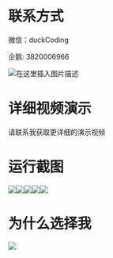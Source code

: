 # 联系方式

微信：duckCoding

企鹅: 3820006966

![在这里插入图片描述](http://upload.cxycsx.vip/91ab4bcb4f2c4c6db86365bb6d6e9c62.jpeg)

# 详细视频演示

请联系我获取更详细的演示视频

# 运行截图

![](http://www.bysj52.com/uploadfile/ueditor/image/202306/%E6%AF%95%E8%AE%BEspringboot273%E5%9F%BA%E4%BA%8EJavaWeb%E7%9A%84%E5%AE%A0%E7%89%A9%E5%95%86%E5%9F%8E%E7%BD%91%E7%AB%99%E6%AF%95%E4%B8%9A%E8%AE%BE%E8%AE%A1/4.png)![](http://www.bysj52.com/uploadfile/ueditor/image/202306/%E6%AF%95%E8%AE%BEspringboot273%E5%9F%BA%E4%BA%8EJavaWeb%E7%9A%84%E5%AE%A0%E7%89%A9%E5%95%86%E5%9F%8E%E7%BD%91%E7%AB%99%E6%AF%95%E4%B8%9A%E8%AE%BE%E8%AE%A1/1.png)![](http://www.bysj52.com/uploadfile/ueditor/image/202306/%E6%AF%95%E8%AE%BEspringboot273%E5%9F%BA%E4%BA%8EJavaWeb%E7%9A%84%E5%AE%A0%E7%89%A9%E5%95%86%E5%9F%8E%E7%BD%91%E7%AB%99%E6%AF%95%E4%B8%9A%E8%AE%BE%E8%AE%A1/2.png)![](http://www.bysj52.com/uploadfile/ueditor/image/202306/%E6%AF%95%E8%AE%BEspringboot273%E5%9F%BA%E4%BA%8EJavaWeb%E7%9A%84%E5%AE%A0%E7%89%A9%E5%95%86%E5%9F%8E%E7%BD%91%E7%AB%99%E6%AF%95%E4%B8%9A%E8%AE%BE%E8%AE%A1/5.png)![](http://www.bysj52.com/uploadfile/ueditor/image/202306/%E6%AF%95%E8%AE%BEspringboot273%E5%9F%BA%E4%BA%8EJavaWeb%E7%9A%84%E5%AE%A0%E7%89%A9%E5%95%86%E5%9F%8E%E7%BD%91%E7%AB%99%E6%AF%95%E4%B8%9A%E8%AE%BE%E8%AE%A1/3.png)

# 为什么选择我

![](http://upload.cxycsx.vip/%E7%A8%8B%E5%BA%8F%E8%AE%BE%E8%AE%A1.png)

